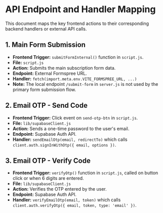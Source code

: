 # API Endpoint and Handler Mapping

This document maps the key frontend actions to their corresponding backend handlers or external API calls.

## 1. Main Form Submission

- **Frontend Trigger:** `submitFormInternal()` function in `script.js`.
- **File:** `script.js`
- **Action:** Submits the main subscription form data.
- **Endpoint:** External Formspree URL.
- **Handler:** `fetch(import.meta.env.VITE_FORMSPREE_URL, ...)`
- **Note:** The local endpoint `/submit-form` in `server.js` is not used by the primary form submission flow.

## 2. Email OTP - Send Code

- **Frontend Trigger:** Click event on `send-otp-btn` in `script.js`.
- **File:** `lib/supabaseClient.js`
- **Action:** Sends a one-time password to the user's email.
- **Endpoint:** Supabase Auth API.
- **Handler:** `sendEmailOtp(email, redirectTo)` which calls `client.auth.signInWithOtp({ email, options })`.

## 3. Email OTP - Verify Code

- **Frontend Trigger:** `verifyOtp()` function in `script.js`, called on button click or when 6 digits are entered.
- **File:** `lib/supabaseClient.js`
- **Action:** Verifies the OTP entered by the user.
- **Endpoint:** Supabase Auth API.
- **Handler:** `verifyEmailOtp(email, token)` which calls `client.auth.verifyOtp({ email, token, type: 'email' })`.
